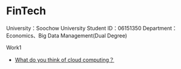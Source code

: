 # FinTech

University：Soochow University
Student ID：06151350
Department：Economics、Big Data Management(Dual Degree)

Work1
- [What do you think of cloud computing？](https://github.com/Lin8823/FinTech/blob/main/What%20do%20you%20think%20of%20cloud%20computing%EF%BC%9F.docx)

